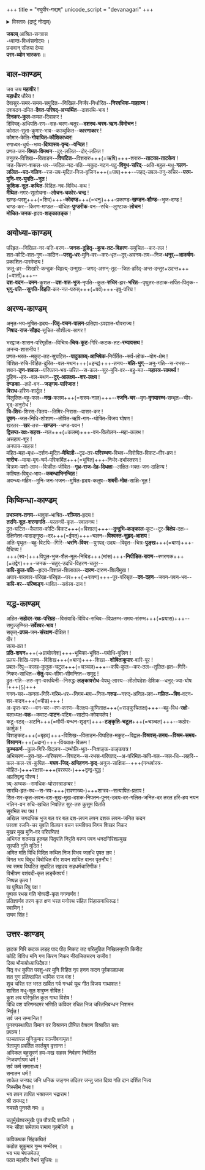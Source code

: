 +++
title = "रघुवीर-गद्यम्"
unicode_script = "devanagari"
+++

<details><summary>विस्तारः (द्रष्टुं नोद्यम्)</summary>

रघुवीर गद्यं अथवा श्रीमहावीरवैभवम्।  
अनुवादः - [अत्र](https://webcache.googleusercontent.com/search?q=cache:d0ott4zSyDoJ:https://www.sadagopan.org/pdfuploads/Raghuveera%2520Gadyam.pdf+&cd=12&hl=en&ct=clnk&gl=in) । 

<div class="videoEmbed"  src="https://youtu.be/MDGzS50X2WI" caption="आण्डवन्"></div>
<div class="videoEmbed"  src="https://www.youtube.com/watch?v=fUCDA3p4r2k" caption="रघुरामाभिषेकः (अपूर्णम्)"></div>
</details>



**जयत्य्** आश्रित-सन्त्रास  
-ध्वान्त-विध्वंसनोदयः ।  
प्रभावान् सीतया देव्या  
**परम-व्योम भास्करः** ॥

## बाल-काण्डम्
जय जय **महावीर** !  
**महाधीर** धौरेय !  
देवासुर-समर-समय-समुदित--निखिल-निर्जर-निर्धारित--**निरवधिक-माहात्म्य** !  
दशवदन-दमित-**दैवत-परिषद्-अभ्यर्थित**--दाशरथि-भाव !  
**दिनकर-कुल**-कमल-दिवाकर !  
दिविषद्-अधिपति-रण--सह-चरण-चतुर--**दशरथ-चरम-ऋण-विमोचन** !  
कोसल-सुता-कुमार-भाव--कञ्चुकित--**कारणाकार** !  
कौमार-केलि-**गोपायित-कौशिकाध्वर**!  
रणाध्वर-धुर्य--भव्य-**दिव्यास्त्र-वृन्द--वन्दित** !  
प्रणत-जन-**विमत-विमथन**--दुर्-ललित--दोर्-ललित !  
तनुतर-विशिख--विताडन--**विघटित**--विशरारु+++(=ऋषि)+++-शरारु--**ताटका-ताटकेय** !  
जड-किरण-शकल-धर--जटिल-नट-पति--मकुट-नटन-पटु-**विबुध-सरिद्**--अति-बहुल-मधु-**गलन-ललित--पद-नलिन**--रज-उप-मृदित-निज-वृजिन+++(=पाप)+++--जहद्-उपल-तनु-रुचिर--**परम-मुनि-वर-युवति--नुत** !  
**कुशिक-सुत-कथित**-विदित-नव-विविध-कथ !  
**मैथिल**-नगर-सुलोचना--**लोचन-चकोर-चन्द्र** !  
खण्ड-परशु+++(=शिव)+++-**कोदण्ड**+++(=धनुः)+++-प्रकाण्ड-**खण्डन-शौण्ड**--भुज-दण्ड !  
चण्ड-कर--किरण-मण्डल--बोधित-**पुण्डरीक**-वन--रुचि--लुण्टाक-**लोचन** !  
**मोचित-जनक**-हृदय-**शङ्कातङ्क** !  

## अयोध्या-काण्डम्
परिहृत--निखिल-नर-पति-वरण--**जनक-दुहितृ--कुच-तट-विहरण**-समुचित--कर-तल !  
शत-कोटि-शत-गुण--कठिन--**परशु-धर**-मुनि-वर--कर-धृत--दुर्-अवनम-तम--निज-**धनुर्--आकर्षण**-प्रकाशित-पारमेष्ठ्य !  
क्रतु-हर--शिखरि-कन्दुक-विहृत्य्-उन्मुख--जगद्-अरुन्-तुद--जित-हरिद्-अन्त-दन्तुर+उदन्त+++(=वार्ता)+++--  
**दश-वदन--दमन**-कुशल--**दश-शत-भुज**-नृपति--कुल-**रुधिर**-झर-**भरित**--पृथुतर-तटाक-तर्पित-पितृक--  
**भृगु-पति--सुगति-विहति**-कर-नत-परुस्+++(=पर्व)+++-इषु-परिघ !  

## अरण्य-काण्डम्
अनृत-भय-मुषित-हृदय--**पितृ-वचन-पालन**-प्रतिज्ञा-ऽवज्ञात-यौवराज्य !  
**निषाद-राज-सौहृद**-सूचित-सौशील्य-सागर !  

भरद्वाज-शासन-परिगृहीत--विचित्र-**चित्र-कूट**-गिरि-कटक-तट-**रम्यावसथ** !  
अनन्य-शासनीय !  
प्रणत-भरत--मकुट-तट-सुघटित--**पादुकाग्र्य्-आभिषेक**-निर्वर्तित--सर्व-लोक--योग-क्षेम !  
पिशित-रुचि-विहित-दुरित--वल-मथन+++(=इन्द्र)+++-तनय--**बलि-भुग्**--अनु-गति--स-रभस--शयन-**तृण-शकल**--परिपतन-भय-चरित--स-कल--सुर-मुनि-वर--बहु-मत--**महास्त्र-सामर्थ्य** !  
द्रुहिण--हर--वल-मथन--**दुर्-आलक्ष्य--शर-लक्ष्य** !  
**दण्डका**--तपो-वन--**जङ्गम-पारिजात** !  
**विराध**-हरिण-शार्दूल !  
विलुलित-बहु-फल--**मख**-कलम+++(=सस्य-नाल)+++--**रजनि-चर**--मृग-**मृगयारम्भ**-सम्भृत--चीर-भृद्-अनुरोध !  
**त्रि-शिरः**-शिरस्-त्रितय--तिमिर-निरास--वासर-कर !  
**दूषण**--जल-निधि-शोशाण--तोषित-ऋषि-गण--घोषित-विजय घोषण !  
खरतर--**खर**-तरु--**खण्डन**--चण्ड-पवन !  
**द्विसप्त-रक्षः-सहस्र**--नल+++(=कलम)+++-वन-विलोलन--महा-कलभ !  
असहाय-शूर !  
अनपाय-साहस !  
महित-महा-मृध--दर्शन-मुदित-**मैथिली**--दृढ-तर-**परिरम्भण**-विभव--विरोपित-विकट-वीर-व्रण !  
**मारीच**--माया-मृग-चर्म-परिकर्मित+++(=भूषित)+++-निर्भर-दर्भास्तरण !  
विक्रम-यशो-लाभ--विक्रीत-जीवित--**गृध्र-राज-देह-दिधक्षा**--लक्षित-भक्त-जन-दाक्षिण्य !  
कल्पित-विबुध-भाव--**कबन्धाभिनन्दित** !  
अवन्ध्य-महिम--मुनि-जन-भजन--मुषित-हृदय-कलुष--**शबरी-मोक्ष**-साक्षि-भूत !  

## किष्किन्धा-काण्डम्
**प्रभञ्जन-तनय**--भावुक-भाषित--**रञ्जित**-हृदय !  
**तरणि-सुत-शरणागति**--परतन्त्री-कृत--स्वातन्त्र्य !  
द्रुत-घटित--कैलास-कोटि-विकट+++(=विशाल)+++--**दुन्दुभि-कङ्काल**-कूट--दूर-**विक्षेप**-दक्ष--दक्षिणेतर-पादाङ्गुष्ठ--दर+++(=ईषत्)+++-चलन--**विश्वस्त-सुहृद्-आशय** !  
अति-पृथुल--बहु-विटपि--गिरि--**धरणि-विवर**--युगपद्-उदय--विवृत--चित्र-**पुङ्ख**+++(=बाण)+++-वैचित्र्य !  
+++(स्व-)+++विपुल-भुज-शैल-मूल-निबिड+++(मांस)+++-**निपीडित-रावण**--रणरणक+++(=उद्वेग)+++-जनक--चतुर्-उदधि-विहरण-चतुर--  
**कपि-कुल-पति**--हृदय-विशाल-शिलातल--**दारण**-दारुण-शिलीमुख !  
अपार-पारावार-परिखा-परिवृत--पर+++(→रावण)+++-पुर-परिसृत--**दव-दहन**--जवन-पवन-भव--**कपि-वर--परिष्वङ्ग**-भावित--सर्वस्व-दान !  

## यद्ध-काण्डम्
अहित-**सहोदर-रक्षः-परिग्रह**--विसंवादि-विविध-सचिव--विप्रलम्भ-समय-संरम्भ+++(=प्रयास)+++--समुज्जृम्भित-**सर्वेश्वर-भाव** !  
सकृत्-**प्रपन्न**-जन-**संरक्षण**-दीक्षित !  
वीर !  
सत्य-व्रत !  
**प्रति-शयन**+++(→प्रायोपवेश)+++-भूमिका-भूषित--पयोधि-पुलिन !  
प्रलय-शिखि-परुष--विशिख+++(=बाण)+++-शिखा--**शोषिताकूपार**-वारि-पूर !  
प्रबल-रिपु--कलह-कुतुक-चटुल+++(=चञ्चल)+++--कपि-कुल--कर-तल--तुलित-हृत--गिरि-निकर-साधित--**सेतु**-पथ-सीमा-सीमन्तित--समुद्र !  
द्रुत-गति--तरु-मृग-वरूथिनी--निरुद्ध-**लङ्कावरोध**-वेपथु-लास्य--लीलोपदेश-देशिक--धनुर्-ज्या-घोष !+++(5)+++  
गगन-चर--कनक-गिरि-गरिम-धर--निगम-मय--निज-**गरुड**--गरुद्-अनिल-लव--**गलित--विष**-वदन-शर-कदन+++(=पीड)+++ !  
अ-कृत-चर---वन-चर--रण-करण--वैलक्ष्य-कूणिताक्ष+++(=सङ्कुचिताक्ष)+++--बहु-विध-**रक्षो**-बलाध्यक्ष-**वक्षः**--कवाट-**पाटन**-पटिम--साटोप-कोपावलेप !  
कटु-रटद्--अटनि+++(=मौर्वी-बन्धन-शृङ्ग)+++-**टङ्कृति-चटुल**+++(=चञ्चल)+++--कठोर-कार्मुक !  
विशङ्कट+++(=बृहद्)+++-विशिख--विताडन-विघटित-मकुट--विह्वल-**विश्रवस्-तनय--विश्रम-समय-विश्राणन**+++(=दान)+++-विख्यात-विक्रम !  
**कुम्भकर्ण**--कुल-गिरि-विदलन--दम्भोलि-भूत--निःशङ्क-कङ्कपत्र !  
अभिचरण--हुत-वह--परिचरण--विघटन--स-रभस-परिपतद्--अ-परिमित-कपि-बल--जल-धि--लहरि--कल-कल-रव-कुपित--**मघव-जिद्-अभिहनन-कृद्**-अनुज-साक्षिक--+++(गन्धर्वास्त्र-मोहित-)+++राक्षस-+++(परस्पर-)+++द्वन्द्व-युद्ध !  
अप्रतिद्वन्द्व पौरुष !  
त्र्य्-अम्बक--समधिक-घोरास्त्राडम्बर !  
सारथि-हृत-रथ--स-त्रप-+++(रावणाख्य-)+++शात्रव--सत्यापित-प्रताप !  
शित-शर-कृत-लवन-दश-मुख-मुख-दशक-निपतन-पुनर्-उदय-दर-गलित-जनित-दर तरल हरि-हय नयन नलिन-वन रुचि-खचित निपतित सुर-तरु कुसुम वितति  
सुरभित रथ पथ !  
अखिल जगदधिक भुज बल वर बल दश-लपन लपन दशक लवन-जनित कदन  
परवश रजनि-चर युवति विलपन वचन समविषय निगम शिखर निकर  
मुखर मुख मुनि-वर परिपणित!  
अभिगत शतमख हुतवह पितृपति निरृति वरुण पवन धनदगिरिशप्रमुख  
सुरपति नुति मुदित !  
अमित मति विधि विदित कथित निज विभव जलधि पृषत लव !  
विगत भय विबुध विबोधित वीर शयन शायित वानर पृतनौघ !  
स्व समय विघटित सुघटित सहृदय सहधर्मचारिणीक !  
विभीषण वशंवदी-कृत लङ्कैश्वर्य !  
निष्पन्न कृत्य !  
ख पुष्पित रिपु पक्ष !  
पुष्पक रभस गति गोष्पदी-कृत गगनार्णव !  
प्रतिज्ञार्णव तरण कृत क्षण भरत मनोरथ संहित सिंहासनाधिरूढ !  
स्वामिन् !  
राघव सिंह !  

## उत्तर-काण्डम्
हाटक गिरि कटक लडह पाद पीठ निकट तट परिलुठित निखिलनृपति किरीट  
कोटि विविध मणि गण किरण निकर नीराजितचरण राजीव !  
दिव्य भौमायोध्याधिदैवत !  
पितृ वध कुपित परशु-धर मुनि विहित नृप हनन कदन पूर्वकालप्रभव  
शत गुण प्रतिष्ठापित धार्मिक राज वंश !  
शुच चरित रत भरत खर्वित गर्व गन्धर्व यूथ गीत विजय गाथाशत !  
शासित मधु-सुत शत्रुघ्न सेवित !  
कुश लव परिगृहीत कुल गाथा विशेष !  
विधि वश परिणमदमर भणिति कविवर रचित निज चरितनिबन्धन निशमन  
निर्वृत !  
सर्व जन सम्मानित !  
पुनरुपस्थापित विमान वर विश्राणन प्रीणित वैश्रवण विश्रावित यशः  
प्रपञ्च !  
पञ्चतापन्न मुनिकुमार सञ्जीवनामृत !  
त्रेतायुग प्रवर्तित कार्तयुग वृत्तान्त !  
अविकल बहुसुवर्ण हय-मख सहस्र निर्वहण निर्वर्तित  
निजवर्णाश्रम धर्म !  
सर्व कर्म समाराध्य !  
सनातन धर्म !  
साकेत जनपद जनि धनिक जङ्गम तदितर जन्तु जात दिव्य गति दान दर्शित नित्य  
निस्सीम वैभव !  
भव तपन तापित भक्तजन भद्राराम !  
श्री रामभद्र !  
नमस्ते पुनस्ते नमः ॥

चतुर्मुखेश्वरमुखैः पुत्र पौत्रादि शालिने ।  
नमः सीता समेताय रामाय गृहमेधिने ॥

कविकथक सिंहकथितं  
कठोत सुकुमार गुम्भ गम्भीरम् ।  
भव भय भेषजमेतत्  
पठत महावीर वैभवं सुधियः ॥
